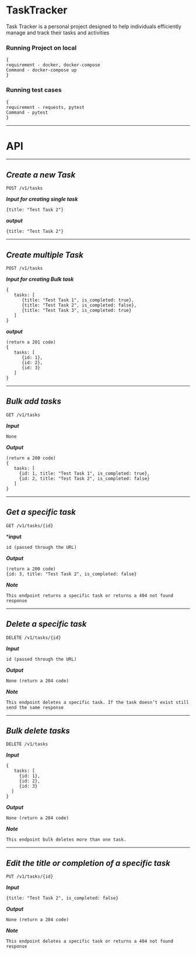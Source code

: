 # TaskTracker
Task Tracker is a personal project designed to help individuals efficiently manage and track their tasks and activities

### Running Project on local
```
{
requirement - docker, docker-compose
Command - docker-compose up
}
```

### Running test cases 

```
{
requirement - requests, pytest
Command - pytest
}
```

---
# API

---

## ***Create a new Task***
```
POST /v1/tasks
```
***Input for creating single task***
```
{title: "Test Task 2"}

```
***output***
```
{title: "Test Task 2"}
```
---
## ***Create multiple Task***
```
POST /v1/tasks
```
***Input for creating Bulk task***
```
{
   tasks: [
      {title: "Test Task 1", is_completed: true},
      {title: "Test Task 2", is_completed: false},
      {title: "Test Task 3", is_completed: true}
   ]
}

```
***output***
```
(return a 201 code)
{
   tasks: [
      {id: 1},
      {id: 2},
      {id: 3}
   ]
}
```
---

## ***Bulk add tasks***
```
GET /v1/tasks
```
***Input***
```
None
```
***Output***
```
(return a 200 code)
{
   tasks: [
     {id: 1, title: "Test Task 1", is_completed: true},
     {id: 2, title: "Test Task 2", is_completed: false}
   ]
}
```
---

## ***Get a specific task***
```
GET /v1/tasks/{id}
```
***input**
```
id (passed through the URL)
```
***Output***
```
(return a 200 code)
{id: 3, title: "Test Task 2", is_completed: false}
```
***Note***
```
This endpoint returns a specific task or returns a 404 not found response

```
---

## ***Delete a specific task***
```
DELETE /v1/tasks/{id}
```
***Input***
```
id (passed through the URL)
```
***Output***
```
None (return a 204 code)
```
***Note***
```
This endpoint deletes a specific task. If the task doesn’t exist still send the same response
```
---

## ***Bulk delete tasks***
```
DELETE /v1/tasks
```
***Input***
```
{
   tasks: [
     {id: 1},
     {id: 2},
     {id: 3}
  ]
}
```
***Output***
```
None (return a 204 code)
```
***Note***
```
This endpoint bulk deletes more than one task.
```

---

## ***Edit the title or completion of a specific task***

```
PUT /v1/tasks/{id}
```
***Input***
```
{title: "Test Task 2", is_completed: false}
```
***Output***
```
None (return a 204 code)
```
***Note***
```
This endpoint deletes a specific task or returns a 404 not found response
```




